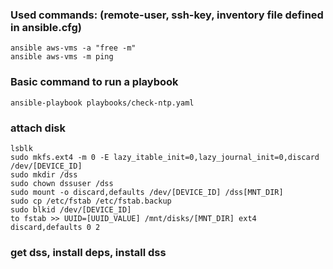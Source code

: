 ### Used commands: (remote-user, ssh-key, inventory file defined in ansible.cfg)
    ansible aws-vms -a "free -m"
    ansible aws-vms -m ping

### Basic command to run a playbook 
    ansible-playbook playbooks/check-ntp.yaml

### attach disk
    lsblk
    sudo mkfs.ext4 -m 0 -E lazy_itable_init=0,lazy_journal_init=0,discard /dev/[DEVICE_ID]
    sudo mkdir /dss
    sudo chown dssuser /dss
    sudo mount -o discard,defaults /dev/[DEVICE_ID] /dss[MNT_DIR]
    sudo cp /etc/fstab /etc/fstab.backup
    sudo blkid /dev/[DEVICE_ID]
    to fstab >> UUID=[UUID_VALUE] /mnt/disks/[MNT_DIR] ext4 discard,defaults 0 2

### get dss, install deps, install dss